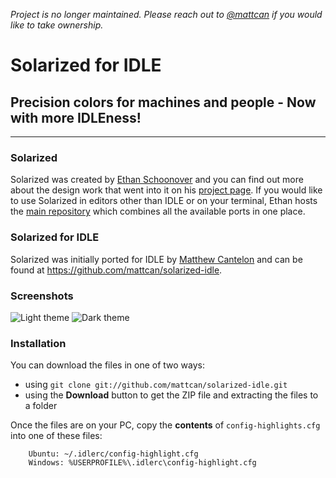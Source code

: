 *Project is no longer maintained. Please reach out to [@mattcan](https://github.com/mattcan) if you would like to take ownership.*

# Solarized for IDLE

## Precision colors for machines and people - **Now with more IDLEness!**

---

### Solarized

Solarized was created by [Ethan Schoonover][ES] and you can find out more
about the design work that went into it on his [project page][ES-solarized]. If
you would like to use Solarized in editors other than IDLE or on your terminal,
Ethan hosts the [main repository][SolarizedRepo] which combines all the available
ports in one place.

### Solarized for IDLE

Solarized was initially ported for IDLE by [Matthew Cantelon][MC] and can be
found at <https://github.com/mattcan/solarized-idle>.

### Screenshots

![Light theme][LightImg]
![Dark theme][DarkImg]

### Installation

You can download the files in one of two ways:

* using `git clone git://github.com/mattcan/solarized-idle.git`
* using the **Download** button to get the ZIP file and extracting the files to
  a folder

Once the files are on your PC, copy the **contents** of `config-highlights.cfg` into one of
these files:

		Ubuntu: ~/.idlerc/config-highlight.cfg
		Windows: %USERPROFILE%\.idlerc\config-highlight.cfg
			
[ES]: http://ethanschoonover.com
[ES-Solarized]: http://ethanschoonover.com/solarized
[SolarizedRepo]: https://github.com/altercation/solarized
[MC]: http://matthewcantelon.ca
[LightImg]: https://raw.github.com/mattcan/solarized-idle/master/light.png 
[DarkImg]: https://raw.github.com/mattcan/solarized-idle/master/dark.png 
